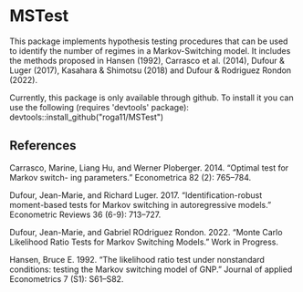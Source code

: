 # MSTest

This package implements hypothesis testing procedures that can be used to identify the number of regimes in a Markov-Switching model. It includes the methods proposed in Hansen (1992), Carrasco et al. (2014), Dufour & Luger (2017), Kasahara & Shimotsu (2018) and Dufour & Rodriguez Rondon (2022).

Currently, this package is only available through github. To install it you can use the following (requires 'devtools' package): 
devtools::install_github("roga11/MSTest")

## References

Carrasco, Marine, Liang Hu, and Werner Ploberger. 2014. “Optimal test for Markov switch-
ing parameters.” Econometrica 82 (2): 765–784.

Dufour, Jean-Marie, and Richard Luger. 2017. “Identification-robust moment-based tests for
Markov switching in autoregressive models.” Econometric Reviews 36 (6-9): 713–727.

Dufour, Jean-Marie, and Gabriel ROdriguez Rondon. 2022. “Monte Carlo Likelihood Ratio Tests for Markov
Switching Models.” Work in Progress.

Hansen, Bruce E. 1992. “The likelihood ratio test under nonstandard conditions: testing the
Markov switching model of GNP.” Journal of applied Econometrics 7 (S1): S61–S82.